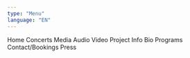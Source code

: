 ```yaml
---
type: "Menu"
language: "EN"
---
```

Home Concerts Media Audio Video Project Info Bio Programs Contact/Bookings Press